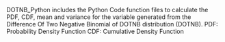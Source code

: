 
DOTNB_Python includes the Python Code function files to calculate the PDF, CDF, mean and variance for the variable generated from 
the Difference Of Two Negative Binomial of DOTNB distribution (DOTNB).
PDF: Probability Density Function
CDF: Cumulative Density Function
